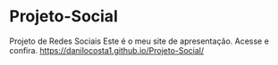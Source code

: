 # Projeto-Social
Projeto de Redes Sociais
Este é o meu site de apresentação.
Acesse e confira.
https://danilocosta1.github.io/Projeto-Social/
